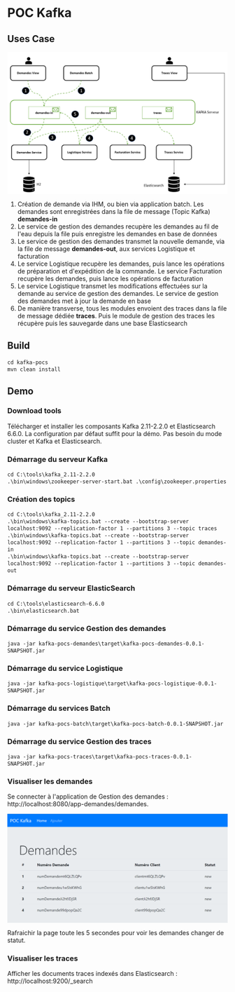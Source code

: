 # POC Kafka

## Uses Case

<img src="/pocs/screenshots/archi.PNG" width="600" align="center">

<ol>
  <li>Création de demande via IHM, ou bien via application batch. Les demandes sont enregistrées dans la file de message (Topic Kafka) <b>demandes-in</b></li>
  <li>Le service de gestion des demandes recupère les demandes au fil de l'eau depuis la file puis enregistre les demandes en base de données</li>
  <li>Le service de gestion des demandes transmet la nouvelle demande, via la file de message <b>demandes-out</b>, aux services Logistique et facturation</li>
  <li>Le service Logistique recupère les demandes, puis lance les opérations de préparation et d'expédition de la commande. Le service Facturation recupère les demandes, puis lance les opérations de facturation</li>
  <li>Le service Logistique transmet les modifications effectuées sur la demande au service de gestion des demandes. Le service de gestion des demandes met à jour la demande en base</li>
  <li>De manière transverse, tous les modules envoient des traces dans la file de message dédiée <b>traces</b>. Puis le module de gestion des traces les récupère puis les sauvegarde dans une base Elasticsearch</li>
</ol>

## Build

```
cd kafka-pocs
mvn clean install
```

## Demo

### Download tools

Télécharger et installer les composants Kafka 2.11-2.2.0 et Elasticsearch 6.6.0. La configuration par défaut suffit pour la démo. Pas besoin du mode cluster et Kafka et Elasticsearch.

### Démarrage du serveur Kafka

```
cd C:\tools\kafka_2.11-2.2.0
.\bin\windows\zookeeper-server-start.bat .\config\zookeeper.properties
```

### Création des topics

```
cd C:\tools\kafka_2.11-2.2.0
.\bin\windows\kafka-topics.bat --create --bootstrap-server localhost:9092 --replication-factor 1 --partitions 3 --topic traces
.\bin\windows\kafka-topics.bat --create --bootstrap-server localhost:9092 --replication-factor 1 --partitions 3 --topic demandes-in
.\bin\windows\kafka-topics.bat --create --bootstrap-server localhost:9092 --replication-factor 1 --partitions 3 --topic demandes-out
```

### Démarrage du serveur ElasticSearch

```
cd C:\tools\elasticsearch-6.6.0
.\bin\elasticsearch.bat
```

### Démarrage du service Gestion des demandes

```
java -jar kafka-pocs-demandes\target\kafka-pocs-demandes-0.0.1-SNAPSHOT.jar
```

### Démarrage du service Logistique

```
java -jar kafka-pocs-logistique\target\kafka-pocs-logistique-0.0.1-SNAPSHOT.jar
```

### Démarrage du services Batch

```
java -jar kafka-pocs-batch\target\kafka-pocs-batch-0.0.1-SNAPSHOT.jar
```

### Démarrage du service Gestion des traces

```
java -jar kafka-pocs-traces\target\kafka-pocs-traces-0.0.1-SNAPSHOT.jar
```

### Visualiser les demandes

Se connecter à l'application de Gestion des demandes : http://localhost:8080/app-demandes/demandes.

<img src="/pocs/screenshots/Demandes.PNG" width="600" align="center">

Rafraichir la page toute les 5 secondes pour voir les demandes changer de statut.

### Visualiser les traces

Afficher les documents traces indexés dans Elasticsearch : http://localhost:9200/_search


